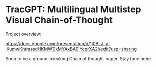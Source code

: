 # TracGPT: Multilingual Multistep Visual Chain-of-Thought

Project overview:

https://docs.google.com/presentation/d/1j0BLJ-a-lKumwKhtrassdHKMW0xMYAxBA0lYcprXA2I/edit?usp=sharing

Soon to be a ground-breaking Chain of thought paper. Stay tune hehe
